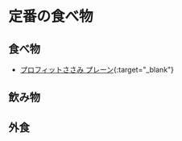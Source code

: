 # 定番の食べ物

## 食べ物

* [プロフィットささみ プレーン](http://www.mrz.co.jp/products/souzai/profit-sasami/post_7.php){:target="_blank"}

## 飲み物


## 外食


